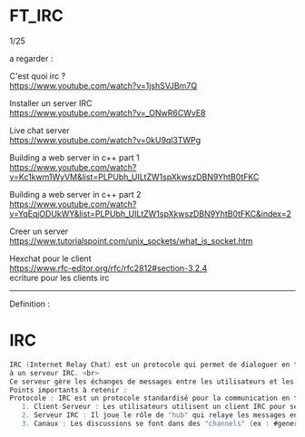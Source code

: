 # FT_IRC

1/25


a regarder : 

C'est quoi irc ?
<br>
https://www.youtube.com/watch?v=1jshSVJBm7Q

Installer un server IRC
<br>
https://www.youtube.com/watch?v=_ONwR6CWvE8

Live chat server
<br>
https://www.youtube.com/watch?v=0kU9ql3TWPg

Building a web server in c++ part 1
<br>
https://www.youtube.com/watch?v=Kc1kwm1WyVM&list=PLPUbh_UILtZW1spXkwszDBN9YhtB0tFKC

Building a web server in c++ part 2
<br>
https://www.youtube.com/watch?v=YqEqjODUkWY&list=PLPUbh_UILtZW1spXkwszDBN9YhtB0tFKC&index=2

Creer un server
<br>
https://www.tutorialspoint.com/unix_sockets/what_is_socket.htm

Hexchat pour le client
<br>
https://www.rfc-editor.org/rfc/rfc2812#section-3.2.4
<br>
ecriture pour les clients irc



-------------------------------------------------
Definition :

# IRC
```c
IRC (Internet Relay Chat) est un protocole qui permet de dialoguer en temps réel à l'aide d'un logiciel client qui se connecte
à un serveur IRC. <br>
Ce serveur gère les échanges de messages entre les utilisateurs et les canaux (salons de discussion).<br>
Points importants à retenir :
Protocole : IRC est un protocole standardisé pour la communication en temps réel.
   1. Client-Serveur : Les utilisateurs utilisent un client IRC pour se connecter à un serveur.
   2. Serveur IRC : Il joue le rôle de "hub" qui relaye les messages entre les clients connectés.
   3. Canaux : Les discussions se font dans des "channels" (ex : #general), mais des messages privés entre utilisateurs sont aussi possibles.
```
